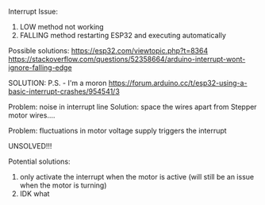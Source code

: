 Interrupt Issue:
1. LOW method not working
2. FALLING method restarting ESP32 and executing automatically

Possible solutions:
https://esp32.com/viewtopic.php?t=8364
https://stackoverflow.com/questions/52358664/arduino-interrupt-wont-ignore-falling-edge

SOLUTION:
P.S. - I'm a moron
https://forum.arduino.cc/t/esp32-using-a-basic-interrupt-crashes/954541/3


Problem:
noise in interrupt line
Solution:
space the wires apart from Stepper motor wires....

Problem:
fluctuations in motor voltage supply triggers the interrupt

UNSOLVED!!!

Potential solutions:
1. only activate the interrupt when the motor is active (will still be an issue when the motor is turning)
2. IDK what